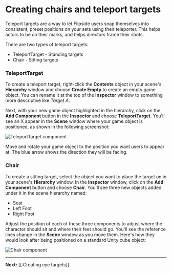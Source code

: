 # Creating chairs and teleport targets

Teleport targets are a way to let Flipside users snap themselves into consistent, preset positions on your sets using their teleporter. This helps actors to be on their marks, and helps directors frame their shots.

There are two types of teleport targets:

* TeleportTarget - Standing targets
* Chair - Sitting targets

### TeleportTarget

To create a teleport target, right-click the **Contents** object in your scene's **Hierarchy** window and choose **Create Empty** to create an empty game object. You can rename it at the top of the **Inspector** window to something more descriptive like _Target A_.

Next, with your new game object highlighted in the hierarchy, click on the **Add Component** button in the **Inspector** and choose **TeleportTarget**. You'll see an X appear in the **Scene** window where your game object is positioned, as shown in the following screenshot:

![TeleportTarget component](https://flipside.nyc3.cdn.digitaloceanspaces.com/docs/graphics/teleport-target.png)

Move and rotate your game object to the position you want users to appear at. The blue arrow shows the direction they will be facing.

### Chair

To create a sitting target, select the object you want to place the target on in your scene's **Hierarchy** window. In the **Inspector** window, click on the **Add Component** button and choose **Chair**. You'll see three new objects added under it in the scene hierarchy named:

* Seat
* Left Foot
* Right Foot

Adjust the position of each of these three components to adjust where the character should sit and where their feet should go. You'll see the reference lines change in the **Scene** window as you move them. Here's how they would look after being positioned on a standard Unity cube object:

![Chair component](https://flipside.nyc3.cdn.digitaloceanspaces.com/docs/graphics/chair-target.png)

---

**Next:** [[:Creating eye targets]]
